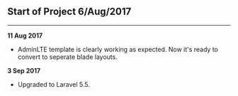  ## Start of Project 6/Aug/2017
------------------------------------------
**11 Aug 2017**
- AdminLTE template is clearly working as expected. Now it's ready to convert to seperate blade layouts.

**3 Sep 2017**
- Upgraded to Laravel 5.5.
